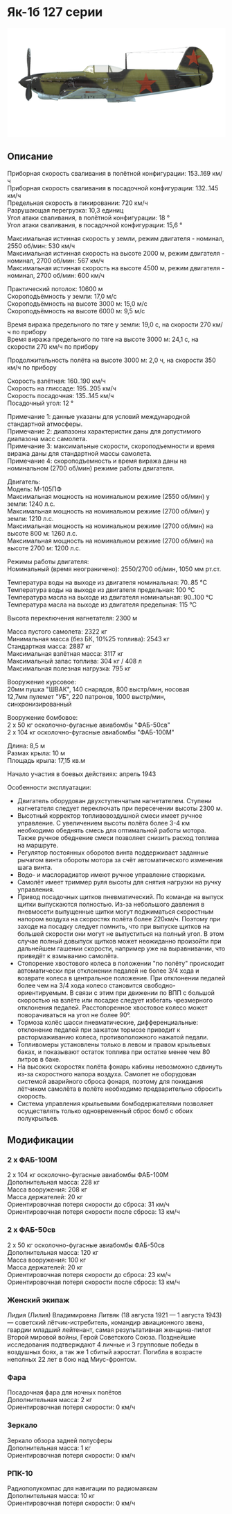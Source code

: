 # Як-1б 127 серии  
  
![yak1s127](../images/yak1s127.png)  
  
## Описание  
  
Приборная скорость сваливания в полётной конфигурации: 153..169 км/ч  
Приборная скорость сваливания в посадочной конфигурации: 132..145 км/ч  
Предельная скорость в пикировании: 720 км/ч  
Разрушающая перегрузка: 10,3 единиц  
Угол атаки сваливания, в полётной конфигурации: 18 °  
Угол атаки сваливания, в посадочной конфигурации: 15,6 °  
  
Максимальная истинная скорость у земли, режим двигателя - номинал, 2550 об/мин: 530 км/ч  
Максимальная истинная скорость на высоте 2000 м, режим двигателя - номинал, 2700 об/мин: 567 км/ч  
Максимальная истинная скорость на высоте 4500 м, режим двигателя - номинал, 2700 об/мин: 600 км/ч  
  
Практический потолок: 10600 м  
Скороподъёмность у земли: 17,0 м/с  
Скороподъёмность на высоте 3000 м: 15,0 м/с  
Скороподъёмность на высоте 6000 м: 9,5 м/с  
  
Время виража предельного по тяге у земли: 19,0 с, на скорости 270 км/ч по прибору  
Время виража предельного по тяге на высоте 3000 м: 24,1 с, на скорости 270 км/ч по прибору  
  
Продолжительность полёта на высоте 3000 м: 2,0 ч, на скорости 350 км/ч по прибору  
  
Скорость взлётная: 160..190 км/ч  
Скорость на глиссаде: 195..205 км/ч  
Скорость посадочная: 135..145 км/ч  
Посадочный угол: 12 °  
  
Примечание 1: данные указаны для условий международной стандартной атмосферы.  
Примечание 2: диапазоны характеристик даны для допустимого диапазона масс самолета.  
Примечание 3: максимальные скорости, скороподъемности и время виража даны для стандартной массы самолета.  
Примечание 4: скороподъемность и время виража даны на номинальном (2700 об/мин) режиме работы двигателя.  
  
Двигатель:  
Модель: М-105ПФ  
Максимальная мощность на номинальном режиме (2550 об/мин) у земли: 1240 л.с.  
Максимальная мощность на номинальном режиме (2700 об/мин) у земли: 1210 л.с.  
Максимальная мощность на номинальном режиме (2700 об/мин) на высоте 800 м: 1260 л.с.  
Максимальная мощность на номинальном режиме (2700 об/мин) на высоте 2700 м: 1200 л.с.  
  
Режимы работы двигателя:  
Номинальный (время неограничено): 2550/2700 об/мин, 1050 мм рт.ст.  
  
Температура воды на выходе из двигателя номинальная: 70..85 °С  
Температура воды на выходе из двигателя предельная: 100 °С  
Температура масла на выходе из двигателя номинальная: 90..100 °С  
Температура масла на выходе из двигателя предельная: 115 °С  
  
Высота переключения нагнетателя: 2300 м  
  
Масса пустого самолета: 2322 кг  
Минимальная масса (без БК, 10%25 топлива): 2543 кг  
Стандартная масса: 2887 кг  
Максимальная взлётная масса: 3117 кг  
Максимальный запас топлива: 304 кг / 408 л  
Максимальная полезная нагрузка: 795 кг  
  
Вооружение курсовое:  
20мм пушка "ШВАК", 140 снарядов, 800 выстр/мин, носовая  
12,7мм пулемет "УБ", 220 патронов, 1000 выстр/мин, синхронизированный  
  
Вооружение бомбовое:  
2 x 50 кг осколочно-фугасные авиабомбы "ФАБ-50св"  
2 x 104 кг осколочно-фугасные авиабомбы "ФАБ-100М"  
  
Длина: 8,5 м  
Размах крыла: 10 м  
Площадь крыла: 17,15 кв.м  
  
Начало участия в боевых действиях: апрель 1943  
  
Особенности эксплуатации:  
- Двигатель оборудован двухступенчатым нагнетателем. Ступени нагнетателя следует переключать при пересечении высоты 2300 м.  
- Высотный корректор топливовоздушной смеси имеет ручное управление. С увеличением высоты полёта более 3-4 км необходимо обеднять смесь для оптимальной работы мотора. Также ручное обеднение смеси позволяет снизить расход топлива на маршруте.  
- Регулятор постоянных оборотов винта поддерживает заданные рычагом винта обороты мотора за счёт автоматического изменения шага винта.  
- Водо- и маслорадиатор имеют ручное управление створками.  
- Самолёт имеет триммер руля высоты для снятия нагрузки на ручку управления.  
- Привод посадочных щитков пневматический. По команде на выпуск щитки выпускаются полностью. Из-за небольшого давления в пневмосети выпущенные щитки могут поджиматься скоростным напором воздуха на скоростях полёта более 220км/ч. Поэтому при заходе на посадку следует помнить, что при выпуске щитков на большей скорости они могут не выпуститься на полный угол. В этом случае полный довыпуск щитков может неожиданно произойти при дальнейшем гашении скорости, например уже на выравнивании, что приведёт к взмыванию самолёта.  
- Стопорение хвостового колеса в положении "по полёту" происходит автоматически при отклонении педалей не более 3/4 хода и возврате колеса в центральное положение. При отклонении педалей более чем на 3/4 хода колесо становится свободно-ориентируемым. В связи с этим при движении по ВПП с большой скоростью на взлёте или посадке следует избегать чрезмерного отклонения педалей. Расстопоренное хвостовое колесо может поворачиваться на угол не более 90°.  
- Тормоза колёс шасси пневматические, дифференциальные: отклонение педалей при зажатом тормозе приводит к растормаживанию колеса, противоположного нажатой педали.  
- Топливомеры установлены только в левом и правом крыльевых баках, и показывают остаток топлива при остатке менее чем 80 литров в баке.  
- На высоких скоростях полёта фонарь кабины невозможно сдвинуть из-за скоростного напора воздуха. Самолет не оборудован системой аварийного сброса фонаря, поэтому для покидания лётчиком самолёта в полёте необходимо предварительно сбросить скорость.  
- Система управления крыльевыми бомбодержателями позволяет осуществлять только одновременный сброс бомб с обоих полукрыльев.  
  
## Модификации  
  
  
### 2 х ФАБ-100М  
  
2 x 104 кг осколочно-фугасные авиабомбы ФАБ-100М  
Дополнительная масса: 228 кг  
Масса вооружения: 208 кг  
Масса держателей: 20 кг  
Ориентировочная потеря скорости до сброса: 31 км/ч  
Ориентировочная потеря скорости после сброса: 13 км/ч  
  
### 2 х ФАБ-50св  
  
2 x 50 кг осколочно-фугасные авиабомбы ФАБ-50св  
Дополнительная масса: 120 кг  
Масса вооружения: 100 кг  
Масса держателей: 20 кг  
Ориентировочная потеря скорости до сброса: 23 км/ч  
Ориентировочная потеря скорости после сброса: 13 км/ч  ﻿
  
### Женский экипаж  
  
Лидия (Лилия) Владимировна Литвяк (18 августа 1921 — 1 августа 1943) — советский лётчик-истребитель, командир авиационного звена, гвардии младший лейтенант, самая результативная женщина-пилот Второй мировой войны, Герой Советского Союза. Позднейшие исследования подтверждают 4 личные и 3 групповые победы в воздушных боях, а так же 1 сбитый аэростат. Погибла в возрасте неполных 22 лет в бою над Миус-фронтом.  ﻿
  
### Фара  
  
Посадочная фара для ночных полётов  
Дополнительная масса: 2 кг  
Ориентировочная потеря скорости: 0 км/ч  ﻿
  
### Зеркало  
  
Зеркало обзора задней полусферы  
Дополнительная масса: 1 кг  
Ориентировочная потеря скорости: 0 км/ч  ﻿
  
### РПК-10  
  
Радиополукомпас для навигации по радиомаякам  
Дополнительная масса: 10 кг  
Ориентировочная потеря скорости: 0 км/ч  